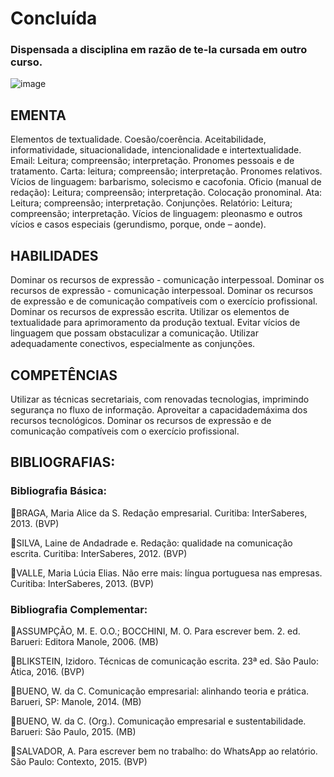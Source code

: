 # Concluída 
### Dispensada a disciplina em razão de te-la cursada em outro curso.
![image](https://user-images.githubusercontent.com/89542446/194733165-d0066068-3da1-4c4a-8025-db1dcc18f25f.png)

## EMENTA

Elementos de textualidade. Coesão/coerência. Aceitabilidade, informatividade, situacionalidade, intencionalidade e intertextualidade. Email: Leitura; compreensão; interpretação. Pronomes pessoais e de tratamento. Carta: leitura; compreensão; interpretação. Pronomes relativos. Vícios de linguagem: barbarismo, solecismo e cacofonia. Oficio (manual de redação): Leitura; compreensão; interpretação. Colocação pronominal. Ata: Leitura; compreensão; interpretação. Conjunções. Relatório: Leitura; compreensão; interpretação. Vícios de linguagem: pleonasmo e outros vícios e casos especiais (gerundismo, porque, onde – aonde).

## HABILIDADES

Dominar os recursos de expressão - comunicação interpessoal. Dominar os recursos de expressão - comunicação interpessoal. Dominar os recursos de expressão e de comunicação compatíveis com o exercício profissional. Dominar os recursos de expressão escrita. Utilizar os elementos de textualidade para aprimoramento da produção textual. Evitar vícios de linguagem que possam obstaculizar a comunicação. Utilizar adequadamente conectivos, especialmente as conjunções.

## COMPETÊNCIAS

Utilizar as técnicas secretariais, com renovadas tecnologias, imprimindo segurança no fluxo de informação. Aproveitar a capacidademáxima dos recursos tecnológicos. Dominar os recursos de expressão e de comunicação compatíveis com o exercício profissional.

## BIBLIOGRAFIAS:

### Bibliografia Básica:

🔹BRAGA, Maria Alice da S. Redação empresarial. Curitiba: InterSaberes, 2013. (BVP)

🔹SILVA, Laine de Andadrade e. Redação: qualidade na comunicação escrita. Curitiba: InterSaberes, 2012. (BVP)

🔹VALLE, Maria Lúcia Elias. Não erre mais: língua portuguesa nas empresas. Curitiba: InterSaberes, 2013. (BVP)

### Bibliografia Complementar:

🔹ASSUMPÇÃO, M. E. O.O.; BOCCHINI, M. O. Para escrever bem. 2. ed. Barueri: Editora Manole, 2006. (MB)

🔹BLIKSTEIN, Izidoro. Técnicas de comunicação escrita. 23ª ed. São Paulo: Ática, 2016. (BVP)

🔹BUENO, W. da C. Comunicação empresarial: alinhando teoria e prática. Barueri, SP: Manole, 2014. (MB)

🔹BUENO, W. da C. (Org.). Comunicação empresarial e sustentabilidade. Barueri: São Paulo, 2015. (MB)

🔹SALVADOR, A. Para escrever bem no trabalho: do WhatsApp ao relatório. São Paulo: Contexto, 2015. (BVP)

